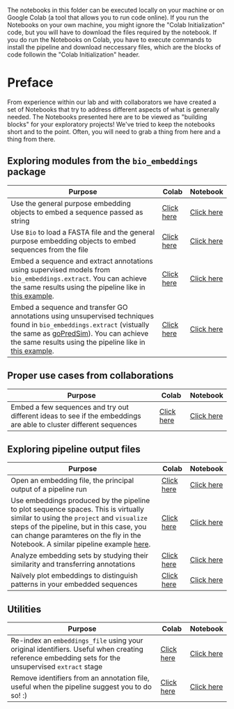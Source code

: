 The notebooks in this folder can be executed locally on your machine or on Google Colab (a tool that allows you to run code online). If you run the Notebooks on your own machine, you might ignore the "Colab Initialization" code, but you will have to download the files required by the notebook. If you do run the Notebooks on Colab, you have to execute commands to install the pipeline and download neccessary files, which are the blocks of code followin the "Colab Initialization" header.



#  Preface

From experience within our lab and with collaborators we have created a set of Notebooks that try to address different aspects of what is generally needed. The Notebooks presented here are to be viewed as "building blocks" for your exploratory projects! We've tried to keep the notebooks short and to the point. Often, you will need to grab a thing from here and a thing from there.



## Exploring modules from the `bio_embeddings` package

| Purpose                                                      | Colab                                                        | Notebook                                               |
| ------------------------------------------------------------ | ------------------------------------------------------------ | :----------------------------------------------------- |
| Use the general purpose embedding objects to embed a sequence passed as string | [Click here](https://colab.research.google.com/github/sacdallago/bio_embeddings/blob/develop/notebooks/embed_custom_sequence.ipynb) | [Click here](embed_custom_sequence.ipynb)              |
| Use `Bio` to load a FASTA file and the general purpose embedding objects to embed sequences from the file | [Click here](https://colab.research.google.com/github/sacdallago/bio_embeddings/blob/develop/notebooks/embed_fasta_sequences.ipynb) | [Click here](embed_fasta_sequences.ipynb)              |
| Embed a sequence and extract annotations using supervised models from `bio_embeddings.extract`. You can achieve the same results using the pipeline like in [this example](../examples/supervised_annotation_extraction). | [Click here](https://colab.research.google.com/github/sacdallago/bio_embeddings/blob/develop/notebooks/extract_supervised_from_seqvec.ipynb) | [Click here](extract_supervised_from_seqvec.ipynb)     |
| Embed a sequence and transfer GO annotations using unsupervised techniques found in `bio_embeddings.extract` (vistually the same as [goPredSim](https://github.com/Rostlab/goPredSim/)). You can achieve the same results using the pipeline like in [this example](../examples/goPredSim_prottrans_bert_bfd). | [Click here](https://colab.research.google.com/github/sacdallago/bio_embeddings/blob/develop/notebooks/goPredSim.ipynb) | [Click here](goPredSim.ipynb)                          |

## Proper use cases from collaborations
| Purpose                                                      | Colab                                                        | Notebook                                               |
| ------------------------------------------------------------ | ------------------------------------------------------------ | :----------------------------------------------------- |
| Embed a few sequences and try out different ideas to see if the embeddings are able to cluster different sequences | [Click here](https://colab.research.google.com/github/sacdallago/bio_embeddings/blob/develop/notebooks/project_visualize_custom_embedings.ipynb) | [Click here](project_visualize_custom_embedings.ipynb) |


## Exploring pipeline output files
| Purpose                                                      | Colab                                                        | Notebook                                                     |
| ------------------------------------------------------------ | ------------------------------------------------------------ | :----------------------------------------------------------- |
| Open an embedding file, the principal output of a pipeline run | [Click here](https://colab.research.google.com/github/sacdallago/bio_embeddings/blob/develop/notebooks/open_embedding_file.ipynb) | [Click here](open_embedding_file.ipynb)                      |
| Use embeddings produced by the pipeline to plot sequence spaces. This is virtually similar to using the `project` and `visualize` steps of the pipeline, but in this case, you can change paramteres on the fly in the Notebook. A similar pipeline example [here](../examples/use_case_three). | [Click here](https://colab.research.google.com/github/sacdallago/bio_embeddings/blob/develop/notebooks/project_visualize_pipeline_embeddings.ipynb) | [Click here](project_visualize_pipeline_embeddings.ipynb)    |
| Analyze embedding sets by studying their similarity and transferring annotations | [Click here](https://colab.research.google.com/github/sacdallago/bio_embeddings/blob/develop/notebooks/pairwise_distances_and_nearest_neighbours.ipynb) | [Click here](pairwise_distances_and_nearest_neighbours.ipynb) |
| Naïvely plot embeddings to distinguish patterns in your embedded sequences | [Click here](https://colab.research.google.com/github/sacdallago/bio_embeddings/blob/develop/notebooks/per_amino_acid_embedding_visualization.ipynb) | [Click here](per_amino_acid_embedding_visualization.ipynb)   |


## Utilities
| Purpose                                                      | Colab                                                        | Notebook                                                    |
| ------------------------------------------------------------ | ------------------------------------------------------------ | :---------------------------------------------------------- |
| Re-index an `embeddings_file` using your original identifiers. Useful when creating reference embedding sets for the unsupervised `extract` stage | [Click here](https://colab.research.google.com/github/sacdallago/bio_embeddings/blob/develop/notebooks/reindex_h5_file.ipynb) | [Click here](reindex_h5_file.ipynb)                         |
| Remove identifiers from an annotation file, useful when the pipeline suggest you to do so! :) | [Click here](https://colab.research.google.com/github/sacdallago/bio_embeddings/blob/develop/notebooks/remove_identifiers_from_annotation_file.ipynb) | [Click here](remove_identifiers_from_annotation_file.ipynb) |








